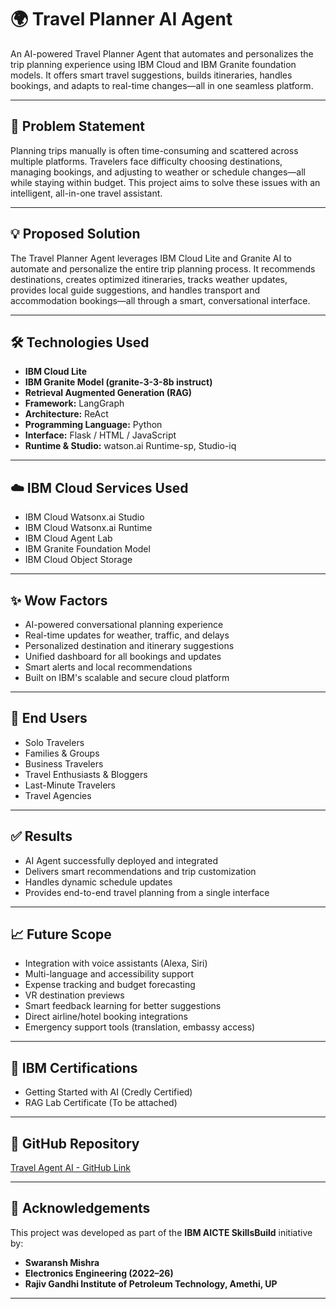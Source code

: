 # 🌍 Travel Planner AI Agent

An AI-powered Travel Planner Agent that automates and personalizes the trip planning experience using IBM Cloud and IBM Granite foundation models. It offers smart travel suggestions, builds itineraries, handles bookings, and adapts to real-time changes—all in one seamless platform.

---

## 🧩 Problem Statement

Planning trips manually is often time-consuming and scattered across multiple platforms. Travelers face difficulty choosing destinations, managing bookings, and adjusting to weather or schedule changes—all while staying within budget. This project aims to solve these issues with an intelligent, all-in-one travel assistant.

---

## 💡 Proposed Solution

The Travel Planner Agent leverages IBM Cloud Lite and Granite AI to automate and personalize the entire trip planning process. It recommends destinations, creates optimized itineraries, tracks weather updates, provides local guide suggestions, and handles transport and accommodation bookings—all through a smart, conversational interface.

---

## 🛠️ Technologies Used

- **IBM Cloud Lite**
- **IBM Granite Model (granite-3-3-8b instruct)**
- **Retrieval Augmented Generation (RAG)**
- **Framework:** LangGraph  
- **Architecture:** ReAct  
- **Programming Language:** Python  
- **Interface:** Flask / HTML / JavaScript  
- **Runtime & Studio:** watson.ai Runtime-sp, Studio-iq

---

## ☁️ IBM Cloud Services Used

- IBM Cloud Watsonx.ai Studio  
- IBM Cloud Watsonx.ai Runtime  
- IBM Cloud Agent Lab  
- IBM Granite Foundation Model  
- IBM Cloud Object Storage  

---

## ✨ Wow Factors

- AI-powered conversational planning experience  
- Real-time updates for weather, traffic, and delays  
- Personalized destination and itinerary suggestions  
- Unified dashboard for all bookings and updates  
- Smart alerts and local recommendations  
- Built on IBM's scalable and secure cloud platform  

---

## 👤 End Users

- Solo Travelers  
- Families & Groups  
- Business Travelers  
- Travel Enthusiasts & Bloggers  
- Last-Minute Travelers  
- Travel Agencies  

---

## ✅ Results

- AI Agent successfully deployed and integrated  
- Delivers smart recommendations and trip customization  
- Handles dynamic schedule updates  
- Provides end-to-end travel planning from a single interface  

---

## 📈 Future Scope

- Integration with voice assistants (Alexa, Siri)  
- Multi-language and accessibility support  
- Expense tracking and budget forecasting  
- VR destination previews  
- Smart feedback learning for better suggestions  
- Direct airline/hotel booking integrations  
- Emergency support tools (translation, embassy access)

---

## 📜 IBM Certifications

- Getting Started with AI (Credly Certified)  
- RAG Lab Certificate (To be attached)

---

## 🔗 GitHub Repository

[Travel Agent AI - GitHub Link](https://github.com/Swaransh-Mishra/Travel_agentAi)

---

## 🙏 Acknowledgements

This project was developed as part of the **IBM AICTE SkillsBuild** initiative by:
- **Swaransh Mishra**  
- **Electronics Engineering (2022–26)**  
- **Rajiv Gandhi Institute of Petroleum Technology, Amethi, UP**

---

